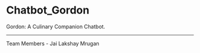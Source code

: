 # Chatbot_Gordon
Gordon: A Culinary Companion Chatbot.  

---------------------------------------------------------------
Team Members -
Jai
Lakshay
Mrugan
